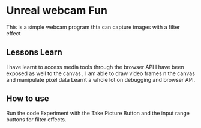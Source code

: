 # Unreal webcam Fun

This is a simple webcam program thta can capture images with a filter effect

## Lessons Learn

I have learnt to access media tools through the browser API
I have been exposed as well to the canvas , I am able to draw video frames n the canvas and manipulate pixel data
Learnt a whole lot on debugging and browser API.


## How to use

Run the code
Experiment with the Take Picture Button and the input range buttons for filter effects.
